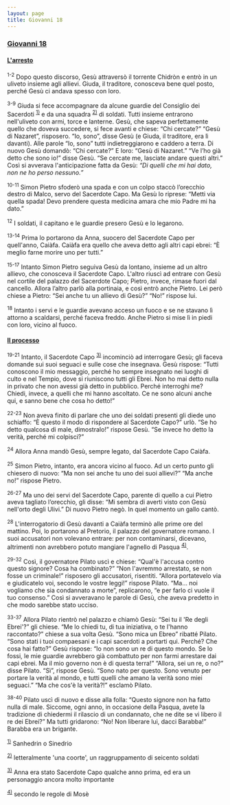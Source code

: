 ```yaml
---
layout: page
title: Giovanni 18
---
```


### <a href="" id="giovanni_18">Giovanni 18</a>

#### <a href="" id="l_arresto">L'arresto</a>

<sup>1-2</sup> Dopo questo discorso, Gesù attraversò il torrente Chidròn e entrò in un uliveto insieme agli allievi. Giuda, il traditore, conosceva bene quel posto, perché Gesù ci andava spesso con loro.

<sup>3-9</sup> Giuda si fece accompagnare da alcune guardie del Consiglio dei Sacerdoti <sup><a href="#fn__1" id="fnt__1" class="fn_top">1)</a></sup> e da una squadra <sup><a href="#fn__2" id="fnt__2" class="fn_top">2)</a></sup> di soldati. Tutti insieme entrarono nell'uliveto con armi, torce e lanterne. Gesù, che sapeva perfettamente quello che doveva succedere, si fece avanti e chiese: “Chi cercate?” “Gesù di Nazaret”, risposero. “Io, sono”, disse Gesù (e Giuda, il traditore, era lì davanti). Alle parole “Io, sono” tutti indietreggiarono e caddero a terra. Di nuovo Gesù domandò: “Chi cercate?” E loro: “Gesù di Nazaret.” “Ve l’ho già detto che sono io!” disse Gesù. “Se cercate me, lasciate andare questi altri.” Così si avverava l'anticipazione fatta da Gesù: *“Di quelli che mi hai dato, non ne ho perso nessuno.”*

<sup>10-11</sup> Simon Pietro sfoderò una spada e con un colpo staccò l’orecchio destro di Malco, servo del Sacerdote Capo. Ma Gesù lo riprese: “Metti via quella spada! Devo prendere questa medicina amara che mio Padre mi ha dato.”

<sup>12</sup> I soldati, il capitano e le guardie presero Gesù e lo legarono.

<sup>13-14</sup> Prima lo portarono da Anna, suocero del Sacerdote Capo per quell'anno, Caiàfa. Caiàfa era quello che aveva detto agli altri capi ebrei: “È meglio farne morire uno per tutti.”

<sup>15-17</sup> Intanto Simon Pietro seguiva Gesù da lontano, insieme ad un altro allievo, che conosceva il Sacerdote Capo. L'altro riuscì ad entrare con Gesù nel cortile del palazzo del Sacerdote Capo; Pietro, invece, rimase fuori dal cancello. Allora l’altro parlò alla portinaia, e così entrò anche Pietro. Lei però chiese a Pietro: “Sei anche tu un allievo di Gesù?” “No!” rispose lui.

<sup>18</sup> Intanto i servi e le guardie avevano acceso un fuoco e se ne stavano lì attorno a scaldarsi, perché faceva freddo. Anche Pietro si mise lì in piedi con loro, vicino al fuoco.

#### <a href="" id="il_processo">Il processo</a>

<sup>19-21</sup> Intanto, il Sacerdote Capo <sup><a href="#fn__3" id="fnt__3" class="fn_top">3)</a></sup> incominciò ad interrogare Gesù; gli faceva domande sui suoi seguaci e sulle cose che insegnava. Gesù rispose: “Tutti conoscono il mio messaggio, perché ho sempre insegnato nei luoghi di culto e nel Tempio, dove si riuniscono tutti gli Ebrei. Non ho mai detto nulla in privato che non avessi già detto in pubblico. Perché interroghi me? Chiedi, invece, a quelli che mi hanno ascoltato. Ce ne sono alcuni anche qui, e sanno bene che cosa ho detto!”

<sup>22-23</sup> Non aveva finito di parlare che uno dei soldati presenti gli diede uno schiaffo: “È questo il modo di rispondere al Sacerdote Capo?” urlò. “Se ho detto qualcosa di male, dimostralo!” rispose Gesù. “Se invece ho detto la verità, perché mi colpisci?”

<sup>24</sup> Allora Anna mandò Gesù, sempre legato, dal Sacerdote Capo Caiàfa.

<sup>25</sup> Simon Pietro, intanto, era ancora vicino al fuoco. Ad un certo punto gli chiesero di nuovo: “Ma non sei anche tu uno dei suoi allievi?” “Ma anche no!” rispose Pietro.

<sup>26-27</sup> Ma uno dei servi del Sacerdote Capo, parente di quello a cui Pietro aveva tagliato l’orecchio, gli disse: “Mi sembra di averti visto con Gesù nell'orto degli Ulivi.” Di nuovo Pietro negò. In quel momento un gallo cantò.

<sup>28</sup> L'interrogatorio di Gesù davanti a Caiàfa terminò alle prime ore del mattino. Poi, lo portarono al Pretorio, il palazzo del governatore romano. I suoi accusatori non volevano entrare: per non contaminarsi, dicevano, altrimenti non avrebbero potuto mangiare l'agnello di Pasqua <sup><a href="#fn__4" id="fnt__4" class="fn_top">4)</a></sup>.

<sup>29-32</sup> Così, il governatore Pilato uscì e chiese: “Qual'è l'accusa contro questo signore? Cosa ha combinato?” “Non l'avremmo arrestato, se non fosse un criminale!” risposero gli accusatori, risentiti. “Allora portatevelo via e giudicatelo voi, secondo le vostre leggi!” rispose Pilato. “Ma… noi vogliamo che sia condannato a morte”, replicarono, “e per farlo ci vuole il tuo consenso.” Così si avveravano le parole di Gesù, che aveva predetto in che modo sarebbe stato ucciso.

<sup>33-37</sup> Allora Pilato rientrò nel palazzo e chiamò Gesù: “Sei tu il 'Re degli Ebrei'?” gli chiese. “Me lo chiedi tu, di tua iniziativa, o te l'hanno raccontato?” chiese a sua volta Gesù. “Sono mica un Ebreo” ribatté Pilato. “Sono stati i tuoi compaesani e i capi sacerdoti a portarti qui. Perché? Che cosa hai fatto?” Gesù rispose: “Io non sono un re di questo mondo. Se lo fossi, le mie guardie avrebbero già combattuto per non farmi arrestare dai capi ebrei. Ma il mio governo non è di questa terra!” “Allora, sei un re, o no?” disse Pilato. “Sì”, rispose Gesù. “Sono nato per questo. Sono venuto per portare la verità al mondo, e tutti quelli che amano la verità sono miei seguaci.” “Ma che cos'è la verità?!” esclamò Pilato.

<sup>38-40</sup> Pilato uscì di nuovo e disse alla folla: “Questo signore non ha fatto nulla di male. Siccome, ogni anno, in occasione della Pasqua, avete la tradizione di chiedermi il rilascio di un condannato, che ne dite se vi libero il re dei Ebrei?” Ma tutti gridarono: “No! Non liberare lui, dacci Barabba!” Barabba era un brigante.

<sup><a href="#fnt__1" id="fn__1" class="fn_bot">1)</a></sup>
Sanhedrin o Sinedrio

<sup><a href="#fnt__2" id="fn__2" class="fn_bot">2)</a></sup>
letteralmente 'una coorte', un raggruppamento di seicento soldati

<sup><a href="#fnt__3" id="fn__3" class="fn_bot">3)</a></sup>
Anna era stato Sacerdote Capo qualche anno prima, ed era un personaggio ancora molto importante

<sup><a href="#fnt__4" id="fn__4" class="fn_bot">4)</a></sup>
secondo le regole di Mosè


